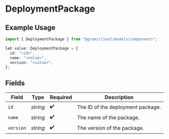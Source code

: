 # DeploymentPackage

## Example Usage

```typescript
import { DeploymentPackage } from "@gram/client/models/components";

let value: DeploymentPackage = {
  id: "<id>",
  name: "<value>",
  version: "<value>",
};
```

## Fields

| Field                             | Type                              | Required                          | Description                       |
| --------------------------------- | --------------------------------- | --------------------------------- | --------------------------------- |
| `id`                              | *string*                          | :heavy_check_mark:                | The ID of the deployment package. |
| `name`                            | *string*                          | :heavy_check_mark:                | The name of the package.          |
| `version`                         | *string*                          | :heavy_check_mark:                | The version of the package.       |